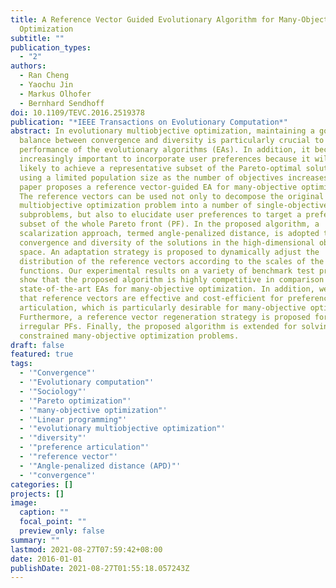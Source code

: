 ```yaml
---
title: A Reference Vector Guided Evolutionary Algorithm for Many-Objective
  Optimization
subtitle: ""
publication_types:
  - "2"
authors:
  - Ran Cheng
  - Yaochu Jin
  - Markus Olhofer
  - Bernhard Sendhoff
doi: 10.1109/TEVC.2016.2519378
publication: "*IEEE Transactions on Evolutionary Computation*"
abstract: In evolutionary multiobjective optimization, maintaining a good
  balance between convergence and diversity is particularly crucial to the
  performance of the evolutionary algorithms (EAs). In addition, it becomes
  increasingly important to incorporate user preferences because it will be less
  likely to achieve a representative subset of the Pareto-optimal solutions
  using a limited population size as the number of objectives increases. This
  paper proposes a reference vector-guided EA for many-objective optimization.
  The reference vectors can be used not only to decompose the original
  multiobjective optimization problem into a number of single-objective
  subproblems, but also to elucidate user preferences to target a preferred
  subset of the whole Pareto front (PF). In the proposed algorithm, a
  scalarization approach, termed angle-penalized distance, is adopted to balance
  convergence and diversity of the solutions in the high-dimensional objective
  space. An adaptation strategy is proposed to dynamically adjust the
  distribution of the reference vectors according to the scales of the objective
  functions. Our experimental results on a variety of benchmark test problems
  show that the proposed algorithm is highly competitive in comparison with five
  state-of-the-art EAs for many-objective optimization. In addition, we show
  that reference vectors are effective and cost-efficient for preference
  articulation, which is particularly desirable for many-objective optimization.
  Furthermore, a reference vector regeneration strategy is proposed for handling
  irregular PFs. Finally, the proposed algorithm is extended for solving
  constrained many-objective optimization problems.
draft: false
featured: true
tags:
  - '"Convergence"'
  - '"Evolutionary computation"'
  - '"Sociology"'
  - '"Pareto optimization"'
  - '"many-objective optimization"'
  - '"Linear programming"'
  - '"evolutionary multiobjective optimization"'
  - '"diversity"'
  - '"preference articulation"'
  - '"reference vector"'
  - '"Angle-penalized distance (APD)"'
  - '"convergence"'
categories: []
projects: []
image:
  caption: ""
  focal_point: ""
  preview_only: false
summary: ""
lastmod: 2021-08-27T07:59:42+08:00
date: 2016-01-01
publishDate: 2021-08-27T01:55:18.057243Z
---
```

